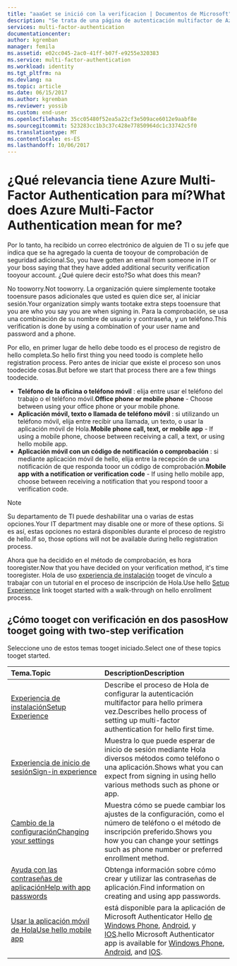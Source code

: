```yaml
---
title: "aaaGet se inició con la verificacion | Documentos de Microsoft"
description: "Se trata de una página de autenticación multifactor de Azure de Hola que te ayudará a los usuarios finales con obtener teniendo en cuenta la autenticación multifactor Azure."
services: multi-factor-authentication
documentationcenter: 
author: kgremban
manager: femila
ms.assetid: e02cc045-2ac0-41ff-b07f-e9255e320383
ms.service: multi-factor-authentication
ms.workload: identity
ms.tgt_pltfrm: na
ms.devlang: na
ms.topic: article
ms.date: 06/15/2017
ms.author: kgremban
ms.reviewer: yossib
ms.custom: end-user
ms.openlocfilehash: 35cc05480f52ea5a22cf3e509ace6012e9aabf8e
ms.sourcegitcommit: 523283cc1b3c37c428e77850964dc1c33742c5f0
ms.translationtype: MT
ms.contentlocale: es-ES
ms.lasthandoff: 10/06/2017
---
```

# <a name="what-does-azure-multi-factor-authentication-mean-for-me"></a><span data-ttu-id="0433c-103">¿Qué relevancia tiene Azure Multi-Factor Authentication para mí?</span><span class="sxs-lookup"><span data-stu-id="0433c-103">What does Azure Multi-Factor Authentication mean for me?</span></span>
<span data-ttu-id="0433c-104">Por lo tanto, ha recibido un correo electrónico de alguien de TI o su jefe que indica que se ha agregado la cuenta de tooyour de comprobación de seguridad adicional.</span><span class="sxs-lookup"><span data-stu-id="0433c-104">So, you have gotten an email from someone in IT or your boss saying that they have added additional security verification tooyour account.</span></span>  <span data-ttu-id="0433c-105">¿Qué quiere decir esto?</span><span class="sxs-lookup"><span data-stu-id="0433c-105">So what does this mean?</span></span>

<span data-ttu-id="0433c-106">No tooworry.</span><span class="sxs-lookup"><span data-stu-id="0433c-106">Not tooworry.</span></span> <span data-ttu-id="0433c-107">La organización quiere simplemente tootake tooensure pasos adicionales que usted es quien dice ser, al iniciar sesión.</span><span class="sxs-lookup"><span data-stu-id="0433c-107">Your organization simply wants tootake extra steps tooensure that you are who you say you are when signing in.</span></span> <span data-ttu-id="0433c-108">Para la comprobación, se usa una combinación de su nombre de usuario y contraseña, y un teléfono.</span><span class="sxs-lookup"><span data-stu-id="0433c-108">This verification is done by using a combination of your user name and password and a phone.</span></span>  

<span data-ttu-id="0433c-109">Por ello, en primer lugar de hello debe toodo es el proceso de registro de hello completa.</span><span class="sxs-lookup"><span data-stu-id="0433c-109">So hello first thing you need toodo is complete hello registration process.</span></span>  <span data-ttu-id="0433c-110">Pero antes de iniciar que existe el proceso son unos toodecide cosas.</span><span class="sxs-lookup"><span data-stu-id="0433c-110">But before we start that process there are a few things toodecide.</span></span>

* <span data-ttu-id="0433c-111">**Teléfono de la oficina o teléfono móvil** : elija entre usar el teléfono del trabajo o el teléfono móvil.</span><span class="sxs-lookup"><span data-stu-id="0433c-111">**Office phone or mobile phone** - Choose between using your office phone or your mobile phone.</span></span>
* <span data-ttu-id="0433c-112">**Aplicación móvil, texto o llamada de teléfono móvil** : si utilizando un teléfono móvil, elija entre recibir una llamada, un texto, o usar la aplicación móvil de Hola.</span><span class="sxs-lookup"><span data-stu-id="0433c-112">**Mobile phone call, text, or mobile app** - If using a mobile phone, choose between receiving a call, a text, or using hello mobile app.</span></span>
* <span data-ttu-id="0433c-113">**Aplicación móvil con un código de notificación o comprobación** : si mediante aplicación móvil de hello, elija entre la recepción de una notificación de que responda tooor un código de comprobación.</span><span class="sxs-lookup"><span data-stu-id="0433c-113">**Mobile app with a notification or verification code** - If using hello mobile app, choose between receiving a notification that you respond tooor a verification code.</span></span>

> [!NOTE]
> <span data-ttu-id="0433c-114">Su departamento de TI puede deshabilitar una o varias de estas opciones.</span><span class="sxs-lookup"><span data-stu-id="0433c-114">Your IT department may disable one or more of these options.</span></span>  <span data-ttu-id="0433c-115">Si es así, estas opciones no estará disponibles durante el proceso de registro de hello.</span><span class="sxs-lookup"><span data-stu-id="0433c-115">If so, those options will not be available during hello registration process.</span></span>  

<span data-ttu-id="0433c-116">Ahora que ha decidido en el método de comprobación, es hora tooregister.</span><span class="sxs-lookup"><span data-stu-id="0433c-116">Now that you have decided on your verification method, it's time tooregister.</span></span> <span data-ttu-id="0433c-117">Hola de uso [experiencia de instalación](multi-factor-authentication-end-user-first-time.md) tooget de vínculo a trabajar con un tutorial en el proceso de inscripción de Hola.</span><span class="sxs-lookup"><span data-stu-id="0433c-117">Use hello [Setup Experience](multi-factor-authentication-end-user-first-time.md) link tooget started with a walk-through on hello enrollment process.</span></span>

## <a name="how-tooget-going-with-two-step-verification"></a><span data-ttu-id="0433c-118">¿Cómo tooget con verificación en dos pasos</span><span class="sxs-lookup"><span data-stu-id="0433c-118">How tooget going with two-step verification</span></span>
<span data-ttu-id="0433c-119">Seleccione uno de estos temas tooget iniciado.</span><span class="sxs-lookup"><span data-stu-id="0433c-119">Select one of these topics tooget started.</span></span>

| <span data-ttu-id="0433c-120">Tema.</span><span class="sxs-lookup"><span data-stu-id="0433c-120">Topic</span></span> | <span data-ttu-id="0433c-121">Description</span><span class="sxs-lookup"><span data-stu-id="0433c-121">Description</span></span> |
|:--- |:--- |
| [<span data-ttu-id="0433c-122">Experiencia de instalación</span><span class="sxs-lookup"><span data-stu-id="0433c-122">Setup Experience</span></span>](multi-factor-authentication-end-user-first-time.md) |<span data-ttu-id="0433c-123">Describe el proceso de Hola de configurar la autenticación multifactor para hello primera vez.</span><span class="sxs-lookup"><span data-stu-id="0433c-123">Describes hello process of setting up multi-factor authentication for hello first time.</span></span> |
| [<span data-ttu-id="0433c-124">Experiencia de inicio de sesión</span><span class="sxs-lookup"><span data-stu-id="0433c-124">Sign-in experience</span></span>](multi-factor-authentication-end-user-signin.md) |<span data-ttu-id="0433c-125">Muestra lo que puede esperar de inicio de sesión mediante Hola diversos métodos como teléfono o una aplicación.</span><span class="sxs-lookup"><span data-stu-id="0433c-125">Shows what you can expect from signing in using hello various methods such as phone or app.</span></span> |
| [<span data-ttu-id="0433c-126">Cambio de la configuración</span><span class="sxs-lookup"><span data-stu-id="0433c-126">Changing your settings</span></span>](multi-factor-authentication-end-user-manage-settings.md) |<span data-ttu-id="0433c-127">Muestra cómo se puede cambiar los ajustes de la configuración, como el número de teléfono o el método de inscripción preferido.</span><span class="sxs-lookup"><span data-stu-id="0433c-127">Shows you how you can change your settings such as phone number or preferred enrollment method.</span></span> |
| [<span data-ttu-id="0433c-128">Ayuda con las contraseñas de aplicación</span><span class="sxs-lookup"><span data-stu-id="0433c-128">Help with app passwords</span></span>](multi-factor-authentication-end-user-app-passwords.md) |<span data-ttu-id="0433c-129">Obtenga información sobre cómo crear y utilizar las contraseñas de aplicación.</span><span class="sxs-lookup"><span data-stu-id="0433c-129">Find information on creating and using app passwords.</span></span> |
| [<span data-ttu-id="0433c-130">Usar la aplicación móvil de Hola</span><span class="sxs-lookup"><span data-stu-id="0433c-130">Use hello mobile app</span></span>](microsoft-authenticator-app-how-to.md) |<span data-ttu-id="0433c-131">está disponible para la aplicación de Microsoft Authenticator Hello [de Windows Phone](http://go.microsoft.com/fwlink/?Linkid=825071), [Android](http://go.microsoft.com/fwlink/?Linkid=825072), y [IOS](http://go.microsoft.com/fwlink/?Linkid=825073).</span><span class="sxs-lookup"><span data-stu-id="0433c-131">hello Microsoft Authenticator app is available for [Windows Phone](http://go.microsoft.com/fwlink/?Linkid=825071), [Android](http://go.microsoft.com/fwlink/?Linkid=825072), and [IOS](http://go.microsoft.com/fwlink/?Linkid=825073).</span></span> |

